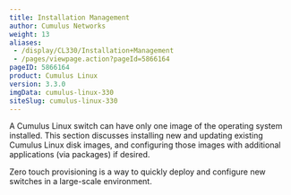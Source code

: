 ```yaml
---
title: Installation Management
author: Cumulus Networks
weight: 13
aliases:
 - /display/CL330/Installation+Management
 - /pages/viewpage.action?pageId=5866164
pageID: 5866164
product: Cumulus Linux
version: 3.3.0
imgData: cumulus-linux-330
siteSlug: cumulus-linux-330
---
```

A Cumulus Linux switch can have only one image of the operating system
installed. This section discusses installing new and updating existing
Cumulus Linux disk images, and configuring those images with additional
applications (via packages) if desired.

Zero touch provisioning is a way to quickly deploy and configure new
switches in a large-scale environment.
